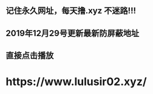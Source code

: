 <h2>记住永久网址，每天撸.xyz  不迷路!!!</h2>

<h2>2019年12月29号更新最新防屏蔽地址</h2>

<h2>直接点击播放</h2>

<h1>https://www.lulusir02.xyz/</h1>
